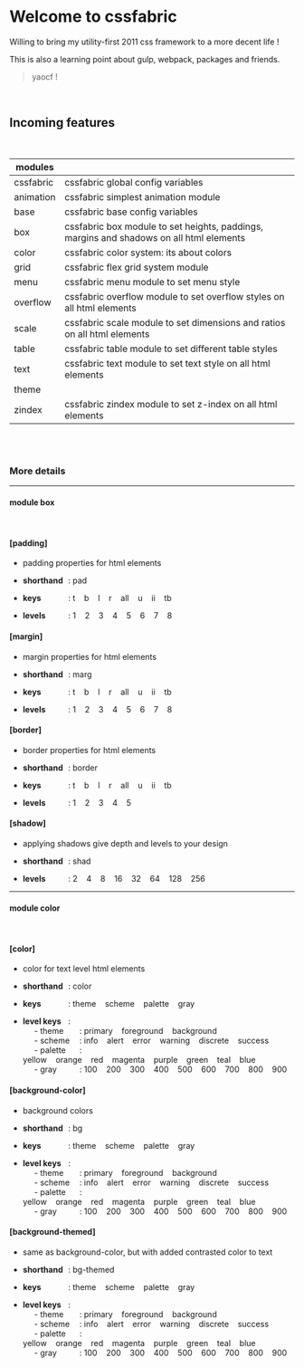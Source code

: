 # Welcome to cssfabric


Willing to bring my utility-first 2011 css framework to a more decent life !


This is also a learning point about gulp, webpack, packages and friends.

> yaocf !


<br/>

## Incoming features


<br/>

| modules |     |
| ------- | --- |
| cssfabric | cssfabric global config variables
animation | cssfabric simplest animation module
base | cssfabric base config variables
box | cssfabric box module to set heights, paddings, margins and shadows on all html elements
color | cssfabric color system: its about colors
grid | cssfabric flex grid system module
menu | cssfabric menu module to set menu style
overflow | cssfabric overflow module to set overflow styles on all html elements
scale | cssfabric scale module to set dimensions and ratios on all html elements
table | cssfabric table module to set different table styles
text | cssfabric text module to set text style on all html elements
theme |
zindex | cssfabric zindex module to set z-index on all html elements |


<br/>




<br/>

### More details

---

#### <strong>module box</strong>


<br/>

#### [padding]


- padding properties for html elements


- <span style='width:80px;display:inline-block;overflow:visible'><b>shorthand</b></span>:  pad
- <span style='width:80px;display:inline-block;overflow:visible'><b>keys</b></span>: t&nbsp;&nbsp;&nbsp;&nbsp;b&nbsp;&nbsp;&nbsp;&nbsp;l&nbsp;&nbsp;&nbsp;&nbsp;r&nbsp;&nbsp;&nbsp;&nbsp;all&nbsp;&nbsp;&nbsp;&nbsp;u&nbsp;&nbsp;&nbsp;&nbsp;ii&nbsp;&nbsp;&nbsp;&nbsp;tb
- <span style='width:80px;display:inline-block;overflow:visible'><b>levels</b></span>: 1&nbsp;&nbsp;&nbsp;&nbsp;2&nbsp;&nbsp;&nbsp;&nbsp;3&nbsp;&nbsp;&nbsp;&nbsp;4&nbsp;&nbsp;&nbsp;&nbsp;5&nbsp;&nbsp;&nbsp;&nbsp;6&nbsp;&nbsp;&nbsp;&nbsp;7&nbsp;&nbsp;&nbsp;&nbsp;8

#### [margin]


- margin properties for html elements


- <span style='width:80px;display:inline-block;overflow:visible'><b>shorthand</b></span>:  marg
- <span style='width:80px;display:inline-block;overflow:visible'><b>keys</b></span>: t&nbsp;&nbsp;&nbsp;&nbsp;b&nbsp;&nbsp;&nbsp;&nbsp;l&nbsp;&nbsp;&nbsp;&nbsp;r&nbsp;&nbsp;&nbsp;&nbsp;all&nbsp;&nbsp;&nbsp;&nbsp;u&nbsp;&nbsp;&nbsp;&nbsp;ii&nbsp;&nbsp;&nbsp;&nbsp;tb
- <span style='width:80px;display:inline-block;overflow:visible'><b>levels</b></span>: 1&nbsp;&nbsp;&nbsp;&nbsp;2&nbsp;&nbsp;&nbsp;&nbsp;3&nbsp;&nbsp;&nbsp;&nbsp;4&nbsp;&nbsp;&nbsp;&nbsp;5&nbsp;&nbsp;&nbsp;&nbsp;6&nbsp;&nbsp;&nbsp;&nbsp;7&nbsp;&nbsp;&nbsp;&nbsp;8

#### [border]


- border properties for html elements


- <span style='width:80px;display:inline-block;overflow:visible'><b>shorthand</b></span>:  border
- <span style='width:80px;display:inline-block;overflow:visible'><b>keys</b></span>: t&nbsp;&nbsp;&nbsp;&nbsp;b&nbsp;&nbsp;&nbsp;&nbsp;l&nbsp;&nbsp;&nbsp;&nbsp;r&nbsp;&nbsp;&nbsp;&nbsp;all&nbsp;&nbsp;&nbsp;&nbsp;u&nbsp;&nbsp;&nbsp;&nbsp;ii&nbsp;&nbsp;&nbsp;&nbsp;tb
- <span style='width:80px;display:inline-block;overflow:visible'><b>levels</b></span>: 1&nbsp;&nbsp;&nbsp;&nbsp;2&nbsp;&nbsp;&nbsp;&nbsp;3&nbsp;&nbsp;&nbsp;&nbsp;4&nbsp;&nbsp;&nbsp;&nbsp;5

#### [shadow]


- applying shadows give depth and levels to your design


- <span style='width:80px;display:inline-block;overflow:visible'><b>shorthand</b></span>:  shad
- <span style='width:80px;display:inline-block;overflow:visible'><b>levels</b></span>: 2&nbsp;&nbsp;&nbsp;&nbsp;4&nbsp;&nbsp;&nbsp;&nbsp;8&nbsp;&nbsp;&nbsp;&nbsp;16&nbsp;&nbsp;&nbsp;&nbsp;32&nbsp;&nbsp;&nbsp;&nbsp;64&nbsp;&nbsp;&nbsp;&nbsp;128&nbsp;&nbsp;&nbsp;&nbsp;256

---

#### <strong>module color</strong>


<br/>

#### [color]


- color for text level html elements


- <span style='width:80px;display:inline-block;overflow:visible'><b>shorthand</b></span>:  color
- <span style='width:80px;display:inline-block;overflow:visible'><b>keys</b></span>: theme&nbsp;&nbsp;&nbsp;&nbsp;scheme&nbsp;&nbsp;&nbsp;&nbsp;palette&nbsp;&nbsp;&nbsp;&nbsp;gray
- <span style='width:80px;display:inline-block;overflow:visible'><b>level keys</b></span>:<br/><span style='margin-left:20px;width:80px;display:inline-block;overflow:visible'>- theme</span>: primary&nbsp;&nbsp;&nbsp;&nbsp;foreground&nbsp;&nbsp;&nbsp;&nbsp;background<br/><span style='margin-left:20px;width:80px;display:inline-block;overflow:visible'>- scheme</span>: info&nbsp;&nbsp;&nbsp;&nbsp;alert&nbsp;&nbsp;&nbsp;&nbsp;error&nbsp;&nbsp;&nbsp;&nbsp;warning&nbsp;&nbsp;&nbsp;&nbsp;discrete&nbsp;&nbsp;&nbsp;&nbsp;success<br/><span style='margin-left:20px;width:80px;display:inline-block;overflow:visible'>- palette</span>: yellow&nbsp;&nbsp;&nbsp;&nbsp;orange&nbsp;&nbsp;&nbsp;&nbsp;red&nbsp;&nbsp;&nbsp;&nbsp;magenta&nbsp;&nbsp;&nbsp;&nbsp;purple&nbsp;&nbsp;&nbsp;&nbsp;green&nbsp;&nbsp;&nbsp;&nbsp;teal&nbsp;&nbsp;&nbsp;&nbsp;blue<br/><span style='margin-left:20px;width:80px;display:inline-block;overflow:visible'>- gray</span>: 100&nbsp;&nbsp;&nbsp;&nbsp;200&nbsp;&nbsp;&nbsp;&nbsp;300&nbsp;&nbsp;&nbsp;&nbsp;400&nbsp;&nbsp;&nbsp;&nbsp;500&nbsp;&nbsp;&nbsp;&nbsp;600&nbsp;&nbsp;&nbsp;&nbsp;700&nbsp;&nbsp;&nbsp;&nbsp;800&nbsp;&nbsp;&nbsp;&nbsp;900

#### [background-color]


- background colors


- <span style='width:80px;display:inline-block;overflow:visible'><b>shorthand</b></span>:  bg
- <span style='width:80px;display:inline-block;overflow:visible'><b>keys</b></span>: theme&nbsp;&nbsp;&nbsp;&nbsp;scheme&nbsp;&nbsp;&nbsp;&nbsp;palette&nbsp;&nbsp;&nbsp;&nbsp;gray
- <span style='width:80px;display:inline-block;overflow:visible'><b>level keys</b></span>:<br/><span style='margin-left:20px;width:80px;display:inline-block;overflow:visible'>- theme</span>: primary&nbsp;&nbsp;&nbsp;&nbsp;foreground&nbsp;&nbsp;&nbsp;&nbsp;background<br/><span style='margin-left:20px;width:80px;display:inline-block;overflow:visible'>- scheme</span>: info&nbsp;&nbsp;&nbsp;&nbsp;alert&nbsp;&nbsp;&nbsp;&nbsp;error&nbsp;&nbsp;&nbsp;&nbsp;warning&nbsp;&nbsp;&nbsp;&nbsp;discrete&nbsp;&nbsp;&nbsp;&nbsp;success<br/><span style='margin-left:20px;width:80px;display:inline-block;overflow:visible'>- palette</span>: yellow&nbsp;&nbsp;&nbsp;&nbsp;orange&nbsp;&nbsp;&nbsp;&nbsp;red&nbsp;&nbsp;&nbsp;&nbsp;magenta&nbsp;&nbsp;&nbsp;&nbsp;purple&nbsp;&nbsp;&nbsp;&nbsp;green&nbsp;&nbsp;&nbsp;&nbsp;teal&nbsp;&nbsp;&nbsp;&nbsp;blue<br/><span style='margin-left:20px;width:80px;display:inline-block;overflow:visible'>- gray</span>: 100&nbsp;&nbsp;&nbsp;&nbsp;200&nbsp;&nbsp;&nbsp;&nbsp;300&nbsp;&nbsp;&nbsp;&nbsp;400&nbsp;&nbsp;&nbsp;&nbsp;500&nbsp;&nbsp;&nbsp;&nbsp;600&nbsp;&nbsp;&nbsp;&nbsp;700&nbsp;&nbsp;&nbsp;&nbsp;800&nbsp;&nbsp;&nbsp;&nbsp;900

#### [background-themed]


- same as background-color, but with added contrasted color to text


- <span style='width:80px;display:inline-block;overflow:visible'><b>shorthand</b></span>:  bg-themed
- <span style='width:80px;display:inline-block;overflow:visible'><b>keys</b></span>: theme&nbsp;&nbsp;&nbsp;&nbsp;scheme&nbsp;&nbsp;&nbsp;&nbsp;palette&nbsp;&nbsp;&nbsp;&nbsp;gray
- <span style='width:80px;display:inline-block;overflow:visible'><b>level keys</b></span>:<br/><span style='margin-left:20px;width:80px;display:inline-block;overflow:visible'>- theme</span>: primary&nbsp;&nbsp;&nbsp;&nbsp;foreground&nbsp;&nbsp;&nbsp;&nbsp;background<br/><span style='margin-left:20px;width:80px;display:inline-block;overflow:visible'>- scheme</span>: info&nbsp;&nbsp;&nbsp;&nbsp;alert&nbsp;&nbsp;&nbsp;&nbsp;error&nbsp;&nbsp;&nbsp;&nbsp;warning&nbsp;&nbsp;&nbsp;&nbsp;discrete&nbsp;&nbsp;&nbsp;&nbsp;success<br/><span style='margin-left:20px;width:80px;display:inline-block;overflow:visible'>- palette</span>: yellow&nbsp;&nbsp;&nbsp;&nbsp;orange&nbsp;&nbsp;&nbsp;&nbsp;red&nbsp;&nbsp;&nbsp;&nbsp;magenta&nbsp;&nbsp;&nbsp;&nbsp;purple&nbsp;&nbsp;&nbsp;&nbsp;green&nbsp;&nbsp;&nbsp;&nbsp;teal&nbsp;&nbsp;&nbsp;&nbsp;blue<br/><span style='margin-left:20px;width:80px;display:inline-block;overflow:visible'>- gray</span>: 100&nbsp;&nbsp;&nbsp;&nbsp;200&nbsp;&nbsp;&nbsp;&nbsp;300&nbsp;&nbsp;&nbsp;&nbsp;400&nbsp;&nbsp;&nbsp;&nbsp;500&nbsp;&nbsp;&nbsp;&nbsp;600&nbsp;&nbsp;&nbsp;&nbsp;700&nbsp;&nbsp;&nbsp;&nbsp;800&nbsp;&nbsp;&nbsp;&nbsp;900
